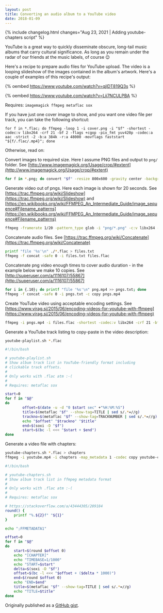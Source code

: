 ```yaml
---
layout: post
title: Converting an audio album to a YouTube video
date: 2018-01-09
---
```

{% include changelog.html changes="Aug 23, 2021 | Adding youtube-chapters script" %}

YouTube is a great way to quickly disseminate obscure, long-tail music albums that carry cultural significance. As long as you remain under the radar of our friends at the music labels, of course :wink:

Here's a recipe to prepare audio files for YouTube upload. The video is a looping slideshow of the images contained in the album's artwork. Here's a couple of examples of this recipe's output:

{% oembed https://www.youtube.com/watch?v=qjlDT819Q3s %}

{% oembed https://www.youtube.com/watch?v=Lii7NCULPBA %}

Requires: `imagemagick ffmpeg metaflac sox`

If you have just one cover image to show, and you want one video file per track, you can take the following shortcut:

```for f in *.flac; do ffmpeg -loop 1 -i cover.png -i "$f" -shortest -codec:v libx264 -crf 21 -bf 2 -flags +cgop -pix_fmt yuv420p -codec:a aac -strict -2 -b:a 384k -r:a 48000 -movflags faststart "${f/.flac/.mp4}"; done```

Otherwise, read on:

 Convert images to required size. Here I assume PNG files and output to `png/` folder. See [http://www.imagemagick.org/Usage/crop/#extent](http://www.imagemagick.org/Usage/crop/#extent)

```bash
for f in *.png; do convert "$f" -resize 800x600 -gravity center -background black -extent 800x600 png/"$f".png; done
```

 Generate video out of pngs. Here each image is shown for 20 seconds. See [https://trac.ffmpeg.org/wiki/Slideshow](https://trac.ffmpeg.org/wiki/Slideshow) and [https://en.wikibooks.org/wiki/FFMPEG_An_Intermediate_Guide/image_sequence#Filename_patterns](https://en.wikibooks.org/wiki/FFMPEG_An_Intermediate_Guide/image_sequence#Filename_patterns)

```bash
ffmpeg -framerate 1/20 -pattern_type glob -i "png/*.png" -c:v libx264 -vf "fps=25,format=yuv420p" png.mp4
```

 Concatenate audio files. See [https://trac.ffmpeg.org/wiki/Concatenate](https://trac.ffmpeg.org/wiki/Concatenate)

```bash
printf "file '%s'\n" ./*.flac > files.txt
ffmpeg -f concat -safe 0 -i files.txt files.flac
```

 Concatenate png video enough times to cover audio duration - in the example below we make 10 copies. See [http://superuser.com/a/1116107/55867](http://superuser.com/a/1116107/55867)

```bash
for i in {.10}; do printf "file '%s'\n" png.mp4 >> pngs.txt; done
ffmpeg -f concat -safe 0 -i pngs.txt -c copy pngs.mp4
```

 Create YouTube video using acceptable encoding settings. See [https://www.virag.si/2015/06/encoding-videos-for-youtube-with-ffmpeg](https://www.virag.si/2015/06/encoding-videos-for-youtube-with-ffmpeg)

```bash
ffmpeg -i pngs.mp4 -i files.flac -shortest -codec:v libx264 -crf 21 -bf 2 -flags +cgop -pix_fmt yuv420p -codec:a aac -strict -2 -b:a 384k -r:a 48000 -movflags faststart youtube.mp4
```

 Generate a YouTube track listing to copy-paste in the video description:

```bash
youtube-playlist.sh *.flac
```

```bash
#!/bin/bash

# youtube-playlist.sh
# Show album track list in YouTube-friendly format including
# clickable track offsets.
#
# Only works with .flac atm :-(
#
# Requires: metaflac sox

start=0
for f in "$@"
do
        offset=$(date -u -d "0 $start sec" +"%H:%M:%S")
        title=$(metaflac "$f" --show-tag=TITLE | sed s/.*=//g)
        trackno=$(metaflac "$f" --show-tag=TRACKNUMBER | sed s/.*=//g)
        echo "$offset" "$trackno" "$title"
        end=$(soxi -D "$f")
        start=$(bc -l <<< "$start + $end")
done
```

 Generate a video file with chapters:

```bash
youtube-chapters.sh *.flac > chapters
ffmpeg -i youtube.mp4 -i chapters -map_metadata 1 -codec copy youtube-chapters.mp4
```

```bash
#!/bin/bash

# youtube-chapters.sh
# Show album track list in ffmpeg metadata format
#
# Only works with .flac atm :-(
#
# Requires: metaflac sox

# https://stackoverflow.com/a/43444305/209184
round() {
	printf "%.${2}f" "${1}"
}

echo ";FFMETADATA1"

offset=0
for f in "$@"
do
	start=$(round $offset 0)
	echo "[CHAPTER]"
	echo "TIMEBASE=1/1000"
	echo "START=$start"
	delta=$(soxi -D "$f")
	offset=$(bc -l <<< "$offset + ($delta * 1000)")
	end=$(round $offset 0)
	echo "END=$end"
	title=$(metaflac "$f" --show-tag=TITLE | sed s/.*=//g)
	echo "TITLE=$title"
done
```

Originally published as a [GitHub gist](https://gist.github.com/infojunkie/6f9e6d0c9dce9be44116b7a828accc20).
